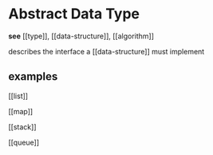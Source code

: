 # Abstract Data Type

**see** [[type]], [[data-structure]], [[algorithm]]

describes the interface a [[data-structure]] must implement

## examples

[[list]]

[[map]]

[[stack]]

[[queue]]
